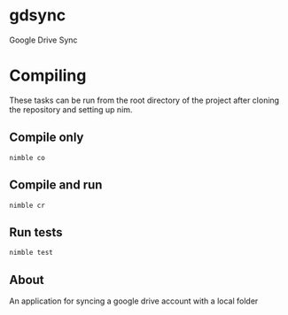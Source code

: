 # gdsync
Google Drive Sync

# Compiling

These tasks can be run from the root directory of the project after cloning the repository and setting up nim.

## Compile only
```
nimble co
```

## Compile and run
```
nimble cr
```

## Run tests
```
nimble test
```

## About
An application for syncing a google drive account with a local folder
